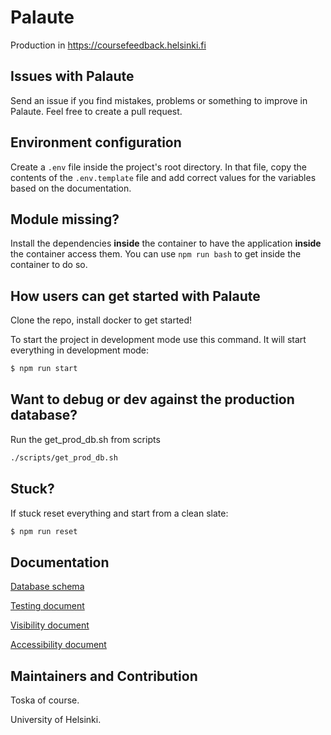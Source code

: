 # Palaute

Production in <https://coursefeedback.helsinki.fi>

## Issues with Palaute

Send an issue if you find mistakes, problems or something to improve in Palaute.
Feel free to create a pull request.

## Environment configuration

Create a `.env` file inside the project's root directory. In that file, copy the contents of the `.env.template` file and add correct values for the variables based on the documentation.

## Module missing?

Install the dependencies **inside** the container to have the application **inside** the container access them. You can use `npm run bash` to get inside the container to do so.

## How users can get started with Palaute

Clone the repo, install docker to get started!

To start the project in development mode use this command. It will start everything in development mode:

```bash
$ npm run start
```

## Want to debug or dev against the production database?

Run the get_prod_db.sh from scripts

```bash
./scripts/get_prod_db.sh
```

## Stuck?

If stuck reset everything and start from a clean slate:

```bash
$ npm run reset
```

## Documentation

[Database schema](https://github.com/UniversityOfHelsinkiCS/palaute/blob/master/documentation/database_schema.png)

[Testing document](https://github.com/UniversityOfHelsinkiCS/palaute/blob/master/documentation/testingdocument.md)

[Visibility document](https://github.com/UniversityOfHelsinkiCS/palaute/blob/master/documentation/visibility.md)

[Accessibility document](https://github.com/UniversityOfHelsinkiCS/palaute/blob/master/documentation/accessibility.md)

## Maintainers and Contribution

Toska of course.

University of Helsinki.
